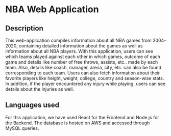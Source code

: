 # NBA Web Application

## Description

This web-application compiles information about all NBA games from 2004-2020, containing detailed information about the games as well as information about all NBA players. With this application, users can see which teams played against each other in which games, outcome of each game and details like number of free throws, assists, etc.. made by each team. Also, details like coach, manager, arena, city, etc. can also be found corresponding to each team. Users can also fetch information about their favorite players like height, weight, college, country and season-wise stats. In addition, if the player encountered any injury while playing, users can see details about the injuries as well. 

## Languages used 

For this application, we have used React for the Frontend and Node.js for the Backend. The database is hosted on AWS and accessed through MySQL queries. 
